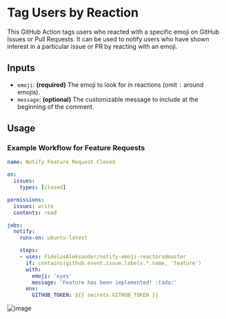 # Tag Users by Reaction

This GitHub Action tags users who reacted with a specific emoji on GitHub Issues or Pull Requests. It can be used to notify users who have shown interest in a particular issue or PR by reacting with an emoji.

## Inputs

- `emoji`: **(required)** The emoji to look for in reactions (omit `:` around emojis). 
- `message`: **(optional)** The customizable message to include at the beginning of the comment.


## Usage

### Example Workflow for Feature Requests

```yaml
name: Notify Feature Request Closed

on:
  issues:
    types: [closed]

permissions:
  issues: write
  contents: read

jobs:
  notify:
    runs-on: ubuntu-latest

    steps:
    - uses: FidelusAleksander/notify-emoji-reactors@master
      if: contains(github.event.issue.labels.*.name, 'feature')
      with:
        emoji: 'eyes'
        message: 'Feature has been implemented! :tada:'
      env:
        GITHUB_TOKEN: ${{ secrets.GITHUB_TOKEN }}
```
![image](https://github.com/user-attachments/assets/2bbcdaa5-7a0d-4b34-9030-916de31f663e)
